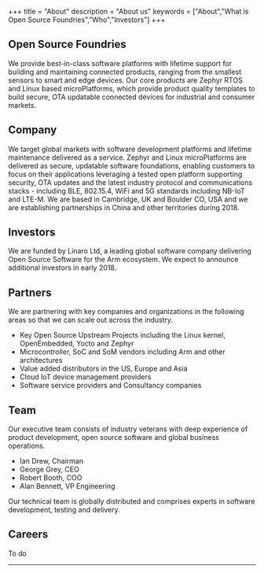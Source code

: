 +++
title = "About"
description = "About us"
keywords = ["About","What is Open Source Foundries","Who","Investors"]
+++

## Open Source Foundries

We provide best-in-class software platforms with lifetime support for building and maintaining connected products, ranging from the smallest sensors to smart and edge devices. Our core products are Zephyr RTOS and Linux based microPlatforms, which provide product quality templates to build secure, OTA updatable connected devices for industrial and consumer markets. 

## Company

We target global markets with software development platforms and lifetime maintenance delivered as a service. Zephyr and Linux microPlatforms are delivered as secure, updatable software foundations, enabling customers to focus on their applications leveraging a tested open platform supporting security, OTA updates and the latest industry protocol and communications stacks - including BLE, 802.15.4, WiFi and 5G standards including NB-IoT and LTE-M. We are based in Cambridge, UK and Boulder CO, USA and we are establishing partnerships in China and other territories during 2018. 

## Investors

We are funded by Linaro Ltd, a leading global software company delivering Open Source Software for the Arm ecosystem. We expect to announce additional investors in early 2018. 

## Partners

We are partnering with key companies and organizations in the following areas so that we can scale out across the industry.

* Key Open Source Upstream Projects including the Linux kernel, OpenEmbedded, Yocto and Zephyr
* Microcontroller, SoC and SoM vendors including Arm and other architectures
* Value added distributors in the US, Europe and Asia
* Cloud IoT device management providers
* Software service providers and Consultancy companies

## Team

Our executive team consists of industry veterans with deep experience of product development, open source software and global business operations.

* Ian Drew, Chairman
* George Grey, CEO
* Robert Booth, COO
* Alan Bennett, VP Engineering

Our technical team is globally distributed and comprises experts in software development, testing and delivery.

## Careers

To do 

---

